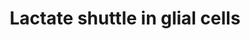 ---
annotations:
- id: CL:0000127
  parent: animal cell
  type: Cell Type Ontology
  value: astrocyte
- id: CL:0000540
  parent: animal cell
  type: Cell Type Ontology
  value: neuron
- id: CL:0000125
  parent: animal cell
  type: Cell Type Ontology
  value: glial cell
- id: PW:0000002
  parent: classic metabolic pathway
  type: Pathway Ontology
  value: classic metabolic pathway
authors:
- Celestecurreri
- Cleopheebruchou
- Ellaverheggen
- Eweitz
- Egonw
- Andra
- AlexanderPico
- DeSl
- Mkutmon
citedin: ''
communities:
- ONTOX
description: Astrocyte-neuron lactate shuttle in Homo sapiens. The pathway shows the
  relation between neuronal activity and lactate production in astrocytes. These shuttles
  show how lactate can be broken down by lactate dehydrogenase into pyruvate which
  enters the TCA cycle in neurons.  In astrocytes, glucose undergoes glycolysis to
  be converted into pyruvate, which is then converted into lactate with the help of
  the LDHA enzyme. Lactate is then transported from astrocytes to neurons through
  the transporters SLC16A1, SLC16A3 and SLC16A7. There, lactate is converted to pyruvate
  with the help of the LDHB enzyme. Pyruvate formation is also increased by glucose
  entering the neuron through the SLC2A3 transporter, which undergoes glycolysis.
  Pyruvate enters the TCA cycle in the mitochondria of the neuron and ATP is produced.  The
  ATP generated in the neurons is required for the glutamate neurotransmitters to
  be excreted from neurons into the synaptic cleft. Astrocytes take up the glutamate
  neurotransmitters through the transporter SLC1A2. For glutamate to be transported
  into the cell by the SLC1A2 transporter, Na⁺ must be cotransported into the cell.
  This increase in concentration of sodium ions inside the astrocyte is balanced by
  Na⁺/K⁺ ATPase which transports Na⁺ out of the cell while simultaneously transporting
  K⁺ into the cell. This transporter requires ATP to be activated, and the ADP produced
  can be regenerated into ATP during glycolysis in the astrocytes.  This lactate shuttle
  theory explains that lactate from astrocytes is preferentially used over glucose
  by neurons in a fully aerobic state and is the main supply of energy to our neurological
  system.
last-edited: 2025-10-18
ndex: null
organisms:
- Homo sapiens
redirect_from:
- /index.php/Pathway:WP5314
- /instance/WP5314
- /instance/WP5314_r140724
revision: r140724
schema-jsonld:
- '@context': https://schema.org/
  '@id': https://wikipathways.github.io/pathways/WP5314.html
  '@type': Dataset
  creator:
    '@type': Organization
    name: WikiPathways
  description: Astrocyte-neuron lactate shuttle in Homo sapiens. The pathway shows
    the relation between neuronal activity and lactate production in astrocytes. These
    shuttles show how lactate can be broken down by lactate dehydrogenase into pyruvate
    which enters the TCA cycle in neurons.  In astrocytes, glucose undergoes glycolysis
    to be converted into pyruvate, which is then converted into lactate with the help
    of the LDHA enzyme. Lactate is then transported from astrocytes to neurons through
    the transporters SLC16A1, SLC16A3 and SLC16A7. There, lactate is converted to
    pyruvate with the help of the LDHB enzyme. Pyruvate formation is also increased
    by glucose entering the neuron through the SLC2A3 transporter, which undergoes
    glycolysis. Pyruvate enters the TCA cycle in the mitochondria of the neuron and
    ATP is produced.  The ATP generated in the neurons is required for the glutamate
    neurotransmitters to be excreted from neurons into the synaptic cleft. Astrocytes
    take up the glutamate neurotransmitters through the transporter SLC1A2. For glutamate
    to be transported into the cell by the SLC1A2 transporter, Na⁺ must be cotransported
    into the cell. This increase in concentration of sodium ions inside the astrocyte
    is balanced by Na⁺/K⁺ ATPase which transports Na⁺ out of the cell while simultaneously
    transporting K⁺ into the cell. This transporter requires ATP to be activated,
    and the ADP produced can be regenerated into ATP during glycolysis in the astrocytes.  This
    lactate shuttle theory explains that lactate from astrocytes is preferentially
    used over glucose by neurons in a fully aerobic state and is the main supply of
    energy to our neurological system.
  keywords:
  - ADP
  - ATP
  - Ammonia
  - CA2
  - CA4
  - CO₂
  - D-Glucose 1-phosphate
  - D-Glucose 6-phosphate
  - GLS
  - GLUL
  - GLUR1
  - GLUR2
  - GLUR3
  - GLUR4
  - Glucose
  - Glutamate
  - Glutamine
  - Glycogen
  - HCO3⁻
  - HCO₃⁻
  - HK1
  - H⁺
  - K⁺
  - LDHA
  - LDHB
  - Lactate
  - NADPH
  - NBC1
  - Na+ K+ ATPase
  - Na⁺
  - OH-
  - O₂
  - PGM1
  - Pyruvate
  - SLC16A1
  - SLC16A3
  - SLC16A7
  - SLC1A2
  - SLC2A1
  - SLC2A3
  - UDP-D-glucose
  - UDPGPP
  license: CC0
  name: Lactate shuttle in glial cells
seo: CreativeWork
title: Lactate shuttle in glial cells
wpid: WP5314
---